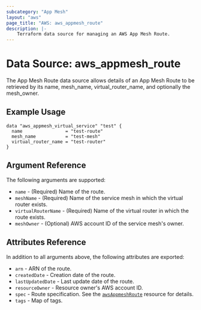 ```yaml
---
subcategory: "App Mesh"
layout: "aws"
page_title: "AWS: aws_appmesh_route"
description: |-
    Terraform data source for managing an AWS App Mesh Route.
---
```


# Data Source: aws_appmesh_route

The App Mesh Route data source allows details of an App Mesh Route to be retrieved by its name, mesh_name, virtual_router_name, and optionally the mesh_owner.

## Example Usage

```hcl
data "aws_appmesh_virtual_service" "test" {
  name                = "test-route"
  mesh_name           = "test-mesh"
  virtual_router_name = "test-router"
}
```

## Argument Reference

The following arguments are supported:

* `name` - (Required) Name of the route.
* `meshName` - (Required) Name of the service mesh in which the virtual router exists.
* `virtualRouterName` - (Required) Name of the virtual router in which the route exists.
* `meshOwner` - (Optional) AWS account ID of the service mesh's owner.

## Attributes Reference

In addition to all arguments above, the following attributes are exported:

* `arn` - ARN of the route.
* `createdDate` - Creation date of the route.
* `lastUpdatedDate` - Last update date of the route.
* `resourceOwner` - Resource owner's AWS account ID.
* `spec` - Route specification. See the [`awsAppmeshRoute`](/docs/providers/aws/r/appmesh_route.html#spec) resource for details.
* `tags` - Map of tags.

<!-- cache-key: cdktf-0.17.0-pre.15 input-c31e49b0a030b8b6c8480f63e39f1cfd98b0ce34bd8342704237fb0f24859da3 -->